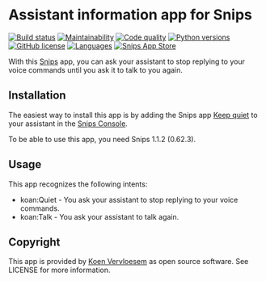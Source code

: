 # Assistant information app for Snips

[![Build status](https://api.travis-ci.com/koenvervloesem/snips-app-keep-quiet.svg?branch=master)](https://travis-ci.com/koenvervloesem/snips-app-keep-quiet) [![Maintainability](https://api.codeclimate.com/v1/badges/3b028b9d7db9ffa2e760/maintainability)](https://codeclimate.com/github/koenvervloesem/snips-app-kep-quiet/maintainability) [![Code quality](https://api.codacy.com/project/badge/Grade/b244c94ff16447fc8ee3af07d03eb92e)](https://www.codacy.com/app/koenvervloesem/snips-app-keep-quiet) [![Python versions](https://img.shields.io/badge/python-3.5|3.6|3.7-blue.svg)](https://www.python.org) [![GitHub license](https://img.shields.io/github/license/koenvervloesem/snips-app-keep-quiet.svg)](https://github.com/koenvervloesem/snips-app-keep-quiet/blob/master/LICENSE) [![Languages](https://img.shields.io/badge/i18n-en-brown.svg)](https://github.com/koenvervloesem/snips-app-keep-quiet/tree/master/translations) [![Snips App Store](https://img.shields.io/badge/snips-app-blue.svg)](https://console.snips.ai/store/en/skill_134O6Yb4K6b)

With this [Snips](https://snips.ai/) app, you can ask your assistant to stop replying to your voice commands until you ask it to talk to you again. 

## Installation

The easiest way to install this app is by adding the Snips app [Keep quiet](https://console.snips.ai/store/en/skill_134O6Yb4K6b) to your assistant in the [Snips Console](https://console.snips.ai).

To be able to use this app, you need Snips 1.1.2 (0.62.3).

## Usage

This app recognizes the following intents:

*   koan:Quiet - You ask your assistant to stop replying to your voice commands. 
*   koan:Talk - You ask your assistant to talk again. 

## Copyright

This app is provided by [Koen Vervloesem](mailto:koen@vervloesem.eu) as open source software. See LICENSE for more information.
